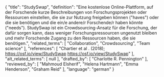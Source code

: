 {
    "title": "StudySwap",
    "definition": "Eine kostenlose Online-Plattform, auf der Forschende kurze Beschreibungen von Forschungsprojekten oder Ressourcen einstellen, die sie zur Nutzung freigeben können (\"haves\") oder die sie benötigen und die ein/e andere/r Forschende/r haben könnte (\"needs\"). StudySwap ist ein Crowdsourcing-Ansatz für die Forschung, der dafür sorgen kann, dass weniger Forschungsressourcen ungenutzt bleiben und mehr Forschende Zugang zu den Ressourcen haben, die sie benötigen.",
    "related_terms": [
        "Collaboration",
        "Crowdsourcing",
        "Team science"
    ],
    "references": [
        "Chartier et al . (2018);   https://osf.io/view/StudySwap https://osf.io/view/StudySwap"
    ],
    "alt_related_terms": [
        null
    ],
    "drafted_by": [
        "Charlotte R. Pennington"
    ],
    "reviewed_by": [
        "Mahmoud Elsherif",
        "Helena Hartmann",
        "Emma Henderson",
        "Graham Reid"
    ],
    "language": "german"
}